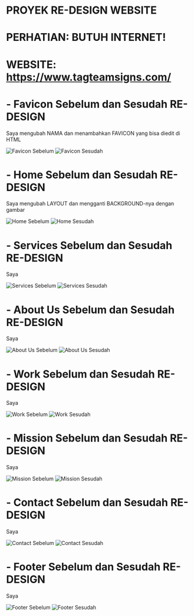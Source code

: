 # PROYEK RE-DESIGN WEBSITE
# PERHATIAN: BUTUH INTERNET!
# WEBSITE: https://www.tagteamsigns.com/
# - Favicon Sebelum dan Sesudah RE-DESIGN
Saya mengubah NAMA dan menambahkan FAVICON yang bisa diedit di HTML

![Favicon Sebelum](image/FAV1.png) ![Favicon Sesudah](image/FAV2.png)

# - Home Sebelum dan Sesudah RE-DESIGN
Saya mengubah LAYOUT dan mengganti BACKGROUND-nya dengan gambar

![Home Sebelum](image/RE1.png) ![Home Sesudah](image/RE2.png)

# - Services Sebelum dan Sesudah RE-DESIGN
Saya

![Services Sebelum](image/RE3.png) ![Services Sesudah](image/RE4.png)

# - About Us Sebelum dan Sesudah RE-DESIGN
Saya

![About Us Sebelum](image/RE5.png) ![About Us Sesudah](image/RE6.png)


# - Work Sebelum dan Sesudah RE-DESIGN
Saya

![Work Sebelum](image/RE7.png) ![Work Sesudah](image/RE8.png)


# - Mission Sebelum dan Sesudah RE-DESIGN
Saya

![Mission Sebelum](image/RE9.png) ![Mission Sesudah](image/RE10.png)


# - Contact Sebelum dan Sesudah RE-DESIGN
Saya

![Contact Sebelum](image/RE11.png) ![Contact Sesudah](image/RE12.png)


# - Footer Sebelum dan Sesudah RE-DESIGN
Saya

![Footer Sebelum](image/RE13.png) ![Footer Sesudah](image/RE14.png)

